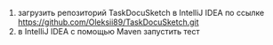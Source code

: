 1) загрузить репозиторий TaskDocuSketch в IntelliJ IDEA по ссылке https://github.com/Oleksii89/TaskDocuSketch.git
2) в IntelliJ IDEA с помощью Maven запустить тест
